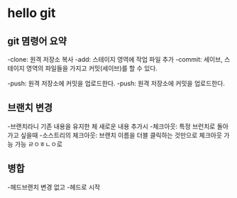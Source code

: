 # hello git

## git 몀령어 요약

-clone: 원격 저장소 복사
-add: 스테이지 영역에 작업 파일 추가
-commit: 세이브, 스테이지 영역의 파일들을 가지고 커밋(세이브)를 할 수 있다.

-push: 원격 저장소에 커밋을 업로드한다.
-push: 원격 저장소에 커밋을 업로드한다.

## 브랜치 변경

-브랜치라니 기존 내용을 유지한 체 새로운 내용 추가시
-체크아웃: 특정 브런치로 돌아가고 싶을때
-소스트리의 체크아웃: 브랜치 이름을 더블 클릭하는 것만으로 체크아웃 가능 가능
ㄹㅇㅎㄴㅇ로

## 병합

-헤드브랜치 변경 없고
-헤드로 시작
